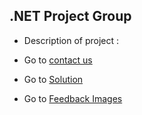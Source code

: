 ## .NET Project Group
- Description of project : 



- Go to [contact us](https://github.com/jadhavsujit/solution/blob/main/ContactUS.md) 
- Go to [Solution](https://github.com/jadhavsujit/solution/blob/main/Document.md) 
- Go to [Feedback Images](https://www.shutterstock.com/search/feedback) 
